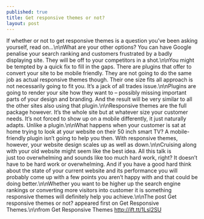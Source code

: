 ```yaml
---
published: true
title: Get responsive themes or not?
layout: post
---
```

If whether or not to get responsive themes is a question you’ve been asking yourself, read on…\n\nWhat are your other options? You can have Google penalise your search ranking and customers frustrated by a badly displaying site. They will be off to your competitors in a shot.\n\nYou might be tempted by a quick fix to fill in the gaps. There are plugins that offer to convert your site to be mobile friendly. They are not going to do the same job as actual responsive themes though. Their one size fits all approach is not necessarily going to fit you. It’s a jack of all trades issue.\n\nPlugins are going to render your site how they want to – possibly missing important parts of your design and branding. And the result will be very similar to all the other sites also using that plugin.\n\nResponsive themes are the full package however. It’s the whole site but at whatever size your customer needs. It’s not forced to show up on a mobile differently, it just naturally adapts. Unlike a plugin.\n\nWhat happens when your customer is sat at home trying to look at your website on their 50 inch smart TV? A mobile-friendly plugin isn’t going to help you then. With responsive themes, however, your website design scales up as well as down.\n\nCruising along with your old website might seem like the best idea. All this talk is just too overwhelming and sounds like too much hard work, right? It doesn’t have to be hard work or overwhelming. And if you have a good hard think about the state of your current website and its performance you will probably come up with a few points you aren’t happy with and that could be doing better.\n\nWhether you want to be higher up the search engine rankings or converting more visitors into customer it is something responsive themes will definitely help you achieve.\n\nThe post Get responsive themes or not? appeared first on Get Responsive Themes.\n\nfrom Get Responsive Themes http://ift.tt/1Lsl2SU